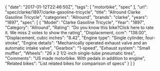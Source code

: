 {
    "date": "2017-01-12T22:46:50Z",
    "tags": [
        "motorbike",
        "spec"
    ],
    "url": "spec\/clarke\/1897\/clarke-gasoline-tricycle",
    "title": "Allround Clarke Gasoline Tricycle",
    "categories": "Allround",
    "brands": "clarke",
    "years": "1897",
    "spec": [
        {
            "Model": "Clarke Gasoline Tricycle",
            "Year": "1897",
            "Category": "Allround",
            "Rating": "Do you know this bike?Click here to rate it. We miss 2 votes to show the rating",
            "Displacement, ccm": "138.00",
            "Displacement, cubic inches": "8.42",
            "Engine type": "Single cylinder, four-stroke",
            "Engine details": "Mechanically operated exhaust valve and an automatic intake valve",
            "Gearbox": "1-speed",
            "Exhaust system": "Small muffler",
            "Wheels": "26 x 2 1\/2-inch single-tube pneumatic tires",
            "Comments": "US made motorbike. With pedals in addition to engine",
            "Related bikes": "List related bikes for comparison of specs"
        }
    ]
}